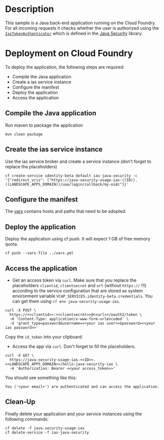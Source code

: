 # Description
This sample is a Java back-end application running on the Cloud Foundry. For all incoming requests it checks whether the user is authorized using the 
[`IasTokenAuthenticator`](/java-security/src/main/java/com/sap/cloud/security/servlet) which is defined in the [Java Security](../../java-security/) library.

# Deployment on Cloud Foundry
To deploy the application, the following steps are required:
- Compile the Java application
- Create a ias service instance
- Configure the manifest
- Deploy the application    
- Access the application

## Compile the Java application
Run maven to package the application
```shell
mvn clean package
```

## Create the ias service instance
Use the ias service broker and create a service instance (don't forget to replace the placeholders)
```shell
cf create-service identity-beta default ias-java-security -c '{"redirect_uris": ["https://java-security-usage-ias-((ID)).((LANDSCAPE_APPS_DOMAIN))/uaa/login/callback/my-oidc"]}'
```

## Configure the manifest
The [vars](../vars.yml) contains hosts and paths that need to be adopted.

## Deploy the application
Deploy the application using cf push. It will expect 1 GB of free memory quota.

```shell
cf push --vars-file ../vars.yml
```

## Access the application
- Get an access token via `curl`. Make sure that you replace the placeholders `clientid`, `clientsecret` and `url` (without `https://` !!!) according to the service configuration that are stored as system environment variable `VCAP_SERVICES.identity-beta.credentials`. You can get them using `cf env java-security-usage-ias`. 

```
curl -X POST \
  https://<<clientid>>:<<clientsecret>>@<<url>>/oauth2/token \
  -H 'Content-Type: application/x-www-form-urlencoded' \
  -d 'grant_type=password&username=<<your ias user>>&password=<<your ias password>>'
```

Copy the `id_token` into your clipboard.

- Access the app via `curl`. Don't forget to fill the placeholders.
```
curl -X GET \
  https://java-security-usage-ias-<<ID>>.<<LANDSCAPE_APPS_DOMAIN>>/hello-java-security-ias \
  -H 'Authorization: Bearer <<your access_token>>'
```

You should see something like this:
```
You ('<your email>') are authenticated and can access the application.
```

## Clean-Up
Finally delete your application and your service instances using the following commands:
```
cf delete -f java-security-usage-ias
cf delete-service -f ias-java-security
```
